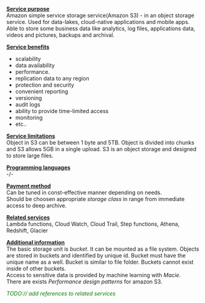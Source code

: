 <u>**Service purpose**</u> <br />
Amazon simple service storage service(Amazon S3) - in an object storage service.
Used for data-lakes, cloud-native applications and mobile apps.
Able to store some business data like analytics, log files, applications data,
videos and pictures, backups and archival.

<u>**Service benefits**</u> <br />
* scalability 
* data availability 
* performance.
* replication data to any region
* protection and security
* convenient reporting
* versioning
* audit logs
* ability to provide time-limited access
* monitoring
* etc..

<u>**Service limitations**</u> <br />
Object in S3 can be between 1 byte and 5TB.
Object is divided into chunks and S3 allows 5GB in a single upload.
S3 is an object storage and designed to store large files.

<u>**Programming languages**</u> <br />
-/-

<u>**Payment method**</u> <br />
Can be tuned in const-effective manner depending on needs.<br />
Should be choosen appropriate _storage class_ in range from immediate access 
to deep archive.

<u>**Related services**</u> <br />
Lambda functions, Cloud Watch, Cloud Trail, Step functions,
Athena, Redshift, Glacier

<u>**Additional information**</u> <br />
The basic storage unit is _bucket_. It can be mounted as a file system.
Objects are stored in buckets and identified by unique id. Bucket must
have the unique name as a well. Bucket is similar to file folder.
Buckets cannot exist inside of other buckets. <br />
Access to sensitive data is provided by machine learning with _Macie_. <br />
There are exists _Performance design patterns_ for amazon S3.

<span style="color: green">*TODO:// add references to related services*</span>